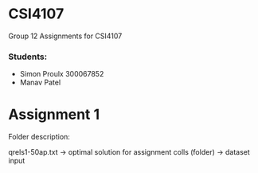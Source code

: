 # CSI4107
Group 12 Assignments for CSI4107

### Students:
- Simon Proulx 300067852
- Manav Patel


# Assignment 1
Folder description:

qrels1-50ap.txt -> optimal solution for assignment
colls (folder) -> dataset input

